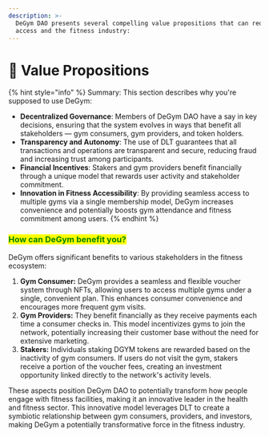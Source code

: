 ```yaml
---
description: >-
  DeGym DAO presents several compelling value propositions that can redefine gym
  access and the fitness industry:
---
```


# 💫 Value Propositions

{% hint style="info" %}
Summary: This section describes why you're supposed to use DeGym:

* **Decentralized Governance**: Members of DeGym DAO have a say in key decisions, ensuring that the system evolves in ways that benefit all stakeholders — gym consumers, gym providers, and token holders.
* **Transparency and Autonomy**: The use of DLT guarantees that all transactions and operations are transparent and secure, reducing fraud and increasing trust among participants.
* **Financial Incentives**: Stakers and gym providers benefit financially through a unique model that rewards user activity and stakeholder commitment.
* **Innovation in Fitness Accessibility**: By providing seamless access to multiple gyms via a single membership model, DeGym increases convenience and potentially boosts gym attendance and fitness commitment among users.
{% endhint %}

### <mark style="color:green;">How can DeGym benefit you?</mark>

DeGym offers significant benefits to various stakeholders in the fitness ecosystem:

1. **Gym Consumer:** DeGym provides a seamless and flexible voucher system through NFTs, allowing users to access multiple gyms under a single, convenient plan. This enhances consumer convenience and encourages more frequent gym visits.
2. **Gym Providers:** They benefit financially as they receive payments each time a consumer checks in. This model incentivizes gyms to join the network, potentially increasing their customer base without the need for extensive marketing.
3. **Stakers:** Individuals staking DGYM tokens are rewarded based on the inactivity of gym consumers. If users do not visit the gym, stakers receive a portion of the voucher fees, creating an investment opportunity linked directly to the network's activity levels.

These aspects position DeGym DAO to potentially transform how people engage with fitness facilities, making it an innovative leader in the health and fitness sector. This innovative model leverages DLT to create a symbiotic relationship between gym consumers, providers, and investors, making DeGym a potentially transformative force in the fitness industry.
